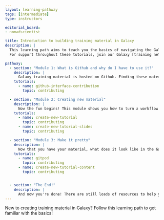 ```yaml
---
layout: learning-pathway
tags: [intermediate]
type: instructors

editorial_board:
- nomadscientist

title: Introduction to building training material in Galaxy
description: |
  This learning path aims to teach you the basics of navigating the Galaxy training Github repository, and turning your ace training materials and workflows into Galaxy sites.
  For support throughout these tutorials, join our Galaxy [training network on Matrix](https://matrix.to/#/#Galaxy-Training-Network_Lobby:gitter.im) to ask questions!

pathway:
  - section: "Module 1: What is Github and why do I have to use it?"
    description: |
      Galaxy training material is hosted on Github. Finding these materials and getting used to the ideas of submitting a 'Pull request' is a crucial starting point for developing training material in Galaxy. You may find that [searching Github on our training materials](../search2?query=github) will also provide further resources on this topic after the following module.
    tutorials:
      - name: github-interface-contribution
        topic: contributing

  - section: "Module 2: Creating new material"
    description: |
      Now the fun begins! This module shows you how to turn a workflow into a tutorial skeleton, building the folders necessary in the Galaxy Github environment. Alternatively, this section shows you how to create a Galaxy-formatted slide-deck.
    tutorials:
      - name: create-new-tutorial
        topic: contributing
      - name: create-new-tutorial-slides
        topic: contributing

  - section: "Module 3: Make it pretty"
    description: |
      Now that you have your material, what does it look like in the Galaxy training site? How can you add bells and whistles, like questions or tips? How can you visualise these changes? Here, you'll find a way to render your materials and change formatting to get the most out of the training platform. You will also learn how to embed images, or even turn coding notebooks automatically into training material.
    tutorials:
      - name: gitpod
        topic: contributing
      - name: create-new-tutorial-content
        topic: contributing


  - section: "The End!"
    description: |
      And now you're done! There are still loads of resources to help you improve your training [conceptually](../learning-pathways/train-the-trainers.html) or [structurally](../topics/contributing/).
---
```


New to creating training material in Galaxy? Follow this learning path to get familiar with the basics!
